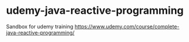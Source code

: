 # udemy-java-reactive-programming

Sandbox for udemy training https://www.udemy.com/course/complete-java-reactive-programming/
